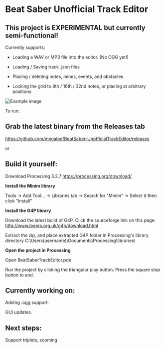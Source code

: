 # Beat Saber Unofficial Track Editor

## This project is EXPERIMENTAL but currently semi-functional!

Currently supports:

+ Loading a WAV or MP3 file into the editor. (No OGG yet!)

+ Loading / Saving track .json files
 
+ Placing / deleting notes, mines, events, and obstacles

+ Locking the grid to 8th / 16th / 32nd notes, or placing at arbitrary positions

![Example image](https://i.imgur.com/XZVS8Bc.png)

To run:

## Grab the latest binary from the Releases tab

https://github.com/megalon/BeatSaber-UnofficialTrackEditor/releases

or 

## Build it yourself:

Download Processing 3.3.7
https://processing.org/download/

**Install the Minim library**

Tools -> Add Tool... -> Libraries tab -> Search for "Minim" -> Select it then click "Install"

**Install the G4P library**

Download the latest build of G4P. Click the sourceforge link on this page:
http://www.lagers.org.uk/g4p/download.html

Extract the zip, and place extracted G4P folder in Processing's library directory 
C:\Users\(username)\Documents\Processing\libraries\


**Open the project in Processing**

Open BeatSaberTrackEditor.pde

Run the project by clicking the triangular play button. Press the square stop button to end.

## Currently working on:

Adding .ogg support.

GUI updates.

## Next steps:

Support triplets, zooming

